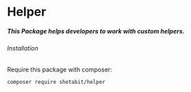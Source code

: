 # Helper
##### This Package helps developers to work with custom helpers.


###### Installation
Require this package with composer:
```
composer require shetabit/helper
```
 
